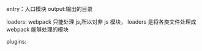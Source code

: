 entry：入口模块
output:输出的目录

loaders:
webpack 只能处理 js,所以对非 js 模块，
loaders 是将各类文件处理成 webpack 能够处理的模块

plugins:
